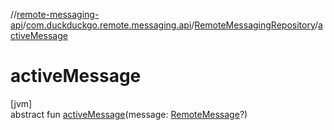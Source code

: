 //[remote-messaging-api](../../../index.md)/[com.duckduckgo.remote.messaging.api](../index.md)/[RemoteMessagingRepository](index.md)/[activeMessage](active-message.md)

# activeMessage

[jvm]\
abstract fun [activeMessage](active-message.md)(message: [RemoteMessage](../-remote-message/index.md)?)
